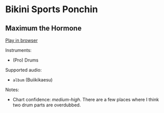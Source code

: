 # Bikini Sports Ponchin

## Maximum the Hormone


[Play in browser](http://pages.cs.wisc.edu/~tolly/customs/?title=bikini-sports-ponchin&artist=maximum-the-hormone)

Instruments:

  * (Pro) Drums

Supported audio:

  * `album` (Buiikikaesu)

Notes:

  * Chart confidence: *medium-high*. There are a few places where I think two drum parts are overdubbed.

